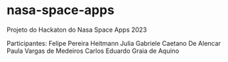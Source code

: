 # nasa-space-apps
Projeto do Hackaton do Nasa Space Apps 2023

Participantes:
Felipe Pereira Heitmann
Julia Gabriele Caetano De Alencar
Paula Vargas de Medeiros
Carlos Eduardo Graia de Aquino
